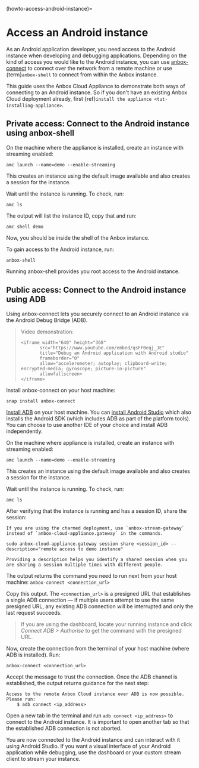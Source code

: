 (howto-access-android-instance)=
# Access an Android instance

As an Android application developer, you need access to the Android instance when developing and debugging applications. Depending on the kind of access you would like to the Android instance, you can use [anbox-connect](https://snapcraft.io/anbox-connect) to connect over the network from a remote machine or use {term}`anbox-shell` to connect from within the Anbox instance.

This guide uses the Anbox Cloud Appliance to demonstrate both ways of connecting to an Android instance. So if you don't have an existing Anbox Cloud deployment already, first {ref}`install the appliance <tut-installing-appliance>`.

## Private access: Connect to the Android instance using anbox-shell

On the machine where the appliance is installed, create an instance with streaming enabled:

    amc launch --name=demo --enable-streaming

This creates an instance using the default image available and also creates a session for the instance.

Wait until the instance is running. To check, run:

    amc ls

The output will list the instance ID, copy that and run:

    amc shell demo

Now, you should be inside the shell of the Anbox instance.

To gain access to the Android instance, run:

    anbox-shell

Running anbox-shell provides you root access to the Android instance.

## Public access: Connect to the Android instance using ADB

Using anbox-connect lets you securely connect to an Android instance via the Android Debug Bridge (ADB).

> Video demonstration:
> ```{raw} html
> <iframe width="640" height="360"
>        src="https://www.youtube.com/embed/qsFF0eqj_JE"
>        title="Debug an Android application with Android studio"
>        frameborder="0"
>        allow="accelerometer; autoplay; clipboard-write; encrypted-media; gyroscope; picture-in-picture"
>        allowfullscreen>
> </iframe>
> ```

Install anbox-connect on your host machine:

    snap install anbox-connect

[Install ADB](https://developer.android.com/studio/releases/platform-tools) on your host machine. You can [install Android Studio](https://developer.android.com/studio) which also installs the Android SDK (which includes ADB as part of the platform tools). You can choose to use another IDE of your choice and install ADB independently.

On the machine where appliance is installed, create an instance with streaming enabled:

    amc launch --name=demo --enable-streaming

This creates an instance using the default image available and also creates a session for the instance.

Wait until the instance is running. To check, run:

    amc ls

After verifying that the instance is running and has a session ID, share the session:

```{note}
If you are using the charmed deployment, use `anbox-stream-gateway` instead of `anbox-cloud-appliance.gateway` in the commands.
```

    sudo anbox-cloud-appliance.gateway session share <session_id> --description="remote access to demo instance"

```{tip}
Providing a description helps you identify a shared session when you are sharing a session multiple times with different people. 
```

The output returns the command you need to run next from your host machine: `anbox-connect <connection_url>`

Copy this output. The `<connection_url>` is a presigned URL that establishes a single ADB connection — if multiple users attempt to use the same presigned URL, any existing ADB connection will be interrupted and only the last request succeeds.

> If you are using the dashboard, locate your running instance and click *Connect ADB > Authorise* to get the command with the presigned URL.

Now, create the connection from the terminal of your host machine (where ADB is installed). Run:

    anbox-connect <connection_url>

Accept the message to trust the connection. Once the ADB channel is established, the output returns guidance for the next step:

    Access to the remote Anbox Cloud instance over ADB is now possible. Please run:
        $ adb connect <ip_address>

Open a new tab in the terminal and run `adb connect <ip_address>` to connect to the Android instance. It is important to open another tab so that the established ADB connection is not aborted.

You are now connected to the Android instance and can interact with it using Android Studio. If you want a visual interface of your Android application while debugging, use the dashboard or your custom stream client to stream your instance.
